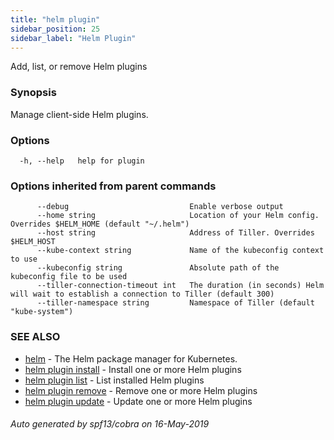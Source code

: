 ```yaml
---
title: "helm plugin"
sidebar_position: 25
sidebar_label: "Helm Plugin"
---
```

Add, list, or remove Helm plugins

### Synopsis


Manage client-side Helm plugins.


### Options

```
  -h, --help   help for plugin
```

### Options inherited from parent commands

```
      --debug                           Enable verbose output
      --home string                     Location of your Helm config. Overrides $HELM_HOME (default "~/.helm")
      --host string                     Address of Tiller. Overrides $HELM_HOST
      --kube-context string             Name of the kubeconfig context to use
      --kubeconfig string               Absolute path of the kubeconfig file to be used
      --tiller-connection-timeout int   The duration (in seconds) Helm will wait to establish a connection to Tiller (default 300)
      --tiller-namespace string         Namespace of Tiller (default "kube-system")
```

### SEE ALSO

* [helm](helm.md)	 - The Helm package manager for Kubernetes.
* [helm plugin install](helm_plugin_install.md)	 - Install one or more Helm plugins
* [helm plugin list](helm_plugin_list.md)	 - List installed Helm plugins
* [helm plugin remove](helm_plugin_remove.md)	 - Remove one or more Helm plugins
* [helm plugin update](helm_plugin_update.md)	 - Update one or more Helm plugins

###### Auto generated by spf13/cobra on 16-May-2019
